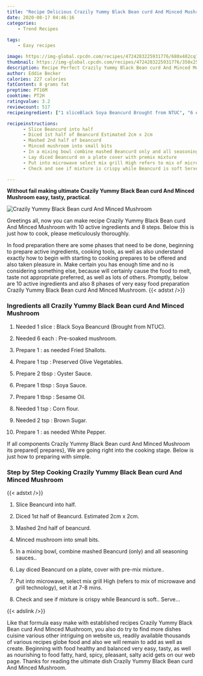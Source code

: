 ```yaml
---
title: "Recipe Delicious Crazily Yummy Black Bean curd And Minced Mushroom"
date: 2020-08-17 04:46:16
categories:
    - Trend Recipes
    
tags:
    - Easy recipes

image: https://img-global.cpcdn.com/recipes/4724283225931776/680x482cq70/crazily-yummy-black-bean-curd-and-minced-mushroom-recipe-main-photo.jpg
thumbnail: https://img-global.cpcdn.com/recipes/4724283225931776/350x250cq70/crazily-yummy-black-bean-curd-and-minced-mushroom-recipe-main-photo.jpg
description: Recipe Perfect Crazily Yummy Black Bean curd And Minced Mushroom with 10 ingredients and 8 stages of easy cooking.
author: Eddie Becker
calories: 227 calories
fatContent: 8 grams fat
preptime: PT16M
cooktime: PT2H
ratingvalue: 3.2
reviewcount: 517
recipeingredient: ["1 sliceBlack Soya Beancurd Brought from NTUC", "6 eachPresoaked mushroom", "1as needed Fried Shallots", "1 tspPreserved Olive Vegetables", "2 tbspOyster Sauce", "1 tbspSoya Sauce", "1 tbspSesame Oil", "1 tspCorn flour", "2 tspBrown Sugar", "1as needed White Pepper"]

recipeinstructions: 
      - Slice Beancurd into half 
      - Diced 1st half of Beancurd Estimated 2cm x 2cm 
      - Mashed 2nd half of beancurd 
      - Minced mushroom into small bits 
      - In a mixing bowl combine mashed Beancurd only and all seasoning sauces 
      - Lay diced Beancurd on a plate cover with premix mixture 
      - Put into microwave select mix grill High refers to mix of microwave and grill technology set it at 78 mins 
      - Check and see if mixture is crispy while Beancurd is soft Serve

---
```




**Without fail making ultimate Crazily Yummy Black Bean curd And Minced Mushroom easy, tasty, practical**. 


![Crazily Yummy Black Bean curd And Minced Mushroom](https://img-global.cpcdn.com/recipes/4724283225931776/680x482cq70/crazily-yummy-black-bean-curd-and-minced-mushroom-recipe-main-photo.jpg "Crazily Yummy Black Bean curd And Minced Mushroom")




Greetings all, now you can make recipe Crazily Yummy Black Bean curd And Minced Mushroom with 10 active ingredients and 8 steps. Below this is just how to cook, please meticulously thoroughly.

In food preparation there are some phases that need to be done, beginning to prepare active ingredients, cooking tools, as well as also understand exactly how to begin with starting to cooking prepares to be offered and also taken pleasure in. Make certain you has enough time and no is considering something else, because will certainly cause the food to melt, taste not appropriate preferred, as well as lots of others. Promptly, below are 10 active ingredients and also 8 phases of very easy food preparation Crazily Yummy Black Bean curd And Minced Mushroom.
{{< adstxt />}}

### Ingredients all Crazily Yummy Black Bean curd And Minced Mushroom


1. Needed 1 slice : Black Soya Beancurd (Brought from NTUC).

1. Needed 6 each : Pre-soaked mushroom.

1. Prepare 1 : as needed Fried Shallots.

1. Prepare 1 tsp : Preserved Olive Vegetables.

1. Prepare 2 tbsp : Oyster Sauce.

1. Prepare 1 tbsp : Soya Sauce.

1. Prepare 1 tbsp : Sesame Oil.

1. Needed 1 tsp : Corn flour.

1. Needed 2 tsp : Brown Sugar.

1. Prepare 1 : as needed White Pepper.



If all components Crazily Yummy Black Bean curd And Minced Mushroom its prepared| prepares}, We are going right into the cooking stage. Below is just how to preparing with simple.

### Step by Step Cooking Crazily Yummy Black Bean curd And Minced Mushroom

{{< adstxt />}}


1. Slice Beancurd into half.



1. Diced 1st half of Beancurd. Estimated 2cm x 2cm.



1. Mashed 2nd half of beancurd.



1. Minced mushroom into small bits.



1. In a mixing bowl, combine mashed Beancurd (only) and all seasoning sauces..



1. Lay diced Beancurd on a plate, cover with pre-mix mixture..



1. Put into microwave, select mix grill High (refers to mix of microwave and grill technology), set it at 7-8 mins.



1. Check and see if mixture is crispy while Beancurd is soft.. Serve...





{{< adslink />}}

Like that formula easy make with established recipes Crazily Yummy Black Bean curd And Minced Mushroom, you also do try to find more dishes cuisine various other intriguing on website us, readily available thousands of various recipes globe food and also we will remain to add as well as create. Beginning with food healthy and balanced very easy, tasty, as well as nourishing to food fatty, hard, spicy, pleasant, salty acid gets on our web page. Thanks for reading the ultimate dish Crazily Yummy Black Bean curd And Minced Mushroom.
